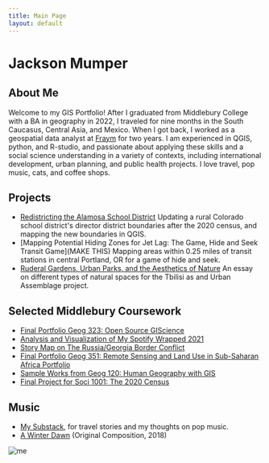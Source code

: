 ```yaml
---
title: Main Page
layout: default
---
```

# Jackson Mumper

## About Me
Welcome to my GIS Portfolio! After I graduated from Middlebury College with a BA in geography in 2022, I traveled for nine months in the South Caucasus, Central Asia, and Mexico. When I got back, I worked as a geospatial data analyst at [Fraym](https://fraym.io/) for two years. I am experienced in QGIS, python, and R-studio, and passionate about applying these skills and a social science understanding in a variety of contexts, including international development, urban planning, and public health projects. I love travel, pop music, cats, and coffee shops.

## Projects
- [Redistricting the Alamosa School District](asd/asd.md)
Updating a rural Colorado school district's director district boundaries after the 2020 census, and mapping the new boundaries in QGIS.
- [Mapping Potential Hiding Zones for Jet Lag: The Game, Hide and Seek Transit Game](MAKE THIS)
Mapping areas within 0.25 miles of transit stations in central Portland, OR for a game of hide and seek.
- [Ruderal Gardens, Urban Parks, and the Aesthetics of Nature](https://urbanassemblage.iliauni.edu.ge/jackson-freeman-mumper-2/)
An essay on different types of natural spaces for the Tbilisi as and Urban Assemblage project.

## Selected Middlebury Coursework
- [Final Portfolio Geog 323: Open Source GIScience](open_source/opensource.md)
- [Analysis and Visualization of My Spotify Wrapped 2021](https://jackson-mumper.shinyapps.io/FinalProj/)
- [Story Map on The Russia/Georgia Border Conflict](https://storymaps.arcgis.com/stories/4265709ca20e4c08b8f8e950bf6e53c3)
- [Final Portfolio Geog 351: Remote Sensing and Land Use in Sub-Saharan Africa Portfolio](https://sites.middlebury.edu/jmumpergeog351/)
- [Sample Works from Geog 120: Human Geography with GIS](geog120/geog120.md)
- [Final Project for Soci 1001: The 2020 Census](segregation.pdf)

## Music
- [My Substack](https://jmumps.substack.com/), for travel stories and my thoughts on pop music.
- [A Winter Dawn](https://www.youtube.com/watch?v=7B1KUhbPQP4) (Original Composition, 2018)

![me](me.png)
